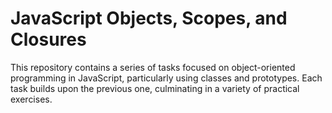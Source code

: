 # JavaScript Objects, Scopes, and Closures

This repository contains a series of tasks focused on object-oriented programming in JavaScript, particularly using classes and prototypes. Each task builds upon the previous one, culminating in a variety of practical exercises.
